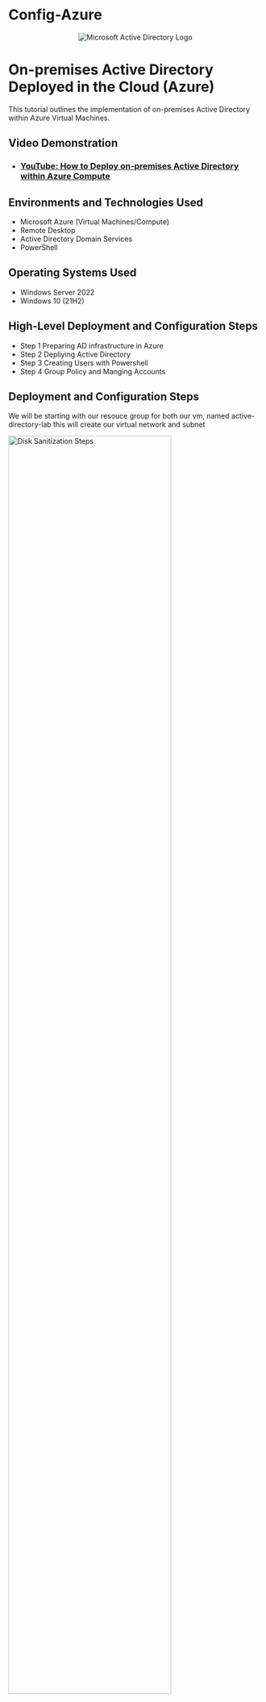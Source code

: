 # Config-Azure
<p align="center">
<img src="https://i.imgur.com/pU5A58S.png" alt="Microsoft Active Directory Logo"/>
</p>

<h1>On-premises Active Directory Deployed in the Cloud (Azure)</h1>
This tutorial outlines the implementation of on-premises Active Directory within Azure Virtual Machines.<br />


<h2>Video Demonstration</h2>

- ### [YouTube: How to Deploy on-premises Active Directory within Azure Compute](https://www.youtube.com)

<h2>Environments and Technologies Used</h2>

- Microsoft Azure (Virtual Machines/Compute)
- Remote Desktop
- Active Directory Domain Services
- PowerShell

<h2>Operating Systems Used </h2>

- Windows Server 2022
- Windows 10 (21H2)

<h2>High-Level Deployment and Configuration Steps</h2>

- Step 1 Preparing AD infrastructure in Azure
- Step 2 Depliying Active Directory 
- Step 3 Creating Users with Powershell
- Step 4 Group Policy and Manging Accounts

<h2>Deployment and Configuration Steps</h2>
<p> We will be starting with our resouce group for both our vm, named active-directory-lab this will create our virtual network and subnet 

</p>
<p>
<img src="https://i.imgur.com/GFC1WAl.png" height="80%" width="80%" alt="Disk Sanitization Steps"/>
  
  <img src="https://i.imgur.com/vbvFxDm.png" height="80%" width="80%" alt="Disk Sanitization Steps"/>

</p>
<p> Next we will create the Domain Controller VM (Windows Server 2022) named “DC-1” and our "Client-1" vm under the same resource group of Active-Directory-Lab and in the same region of East-US 2  
  </p>
<br />

<p>
<img src="https://i.imgur.com/seEId6a.png" height="80%" width="80%" alt="Disk Sanitization Steps"/>
  <img src="https://i.imgur.com/0Dll1sj.png" height="80%" width="80%" alt="Disk Sanitization Steps"/>

</p>

<p>
  once both vm have been created, Our network setting will need to be adjusted on the Dc-1 vm. Click on the virtual matchines tab in azure, and next click on Dc-1. 

</p>
<p>
<img src="https://i.imgur.com/1eOtXP3.png" height="80%" width="80%" alt="Disk Sanitization Steps"/>
</p>
<p>click on network settings on the left tab, by clicking on the network interface/ ip configuration tab our ip settings will be available. </p>
<p>
<img src="https://i.imgur.com/RkmLzuQ.png" height="80%" width="80%" alt="Disk Sanitization Steps"/>
</p>
<br />
<p>  Next Set Domain Controller’s NIC Private IP address to be static: by click on the ipconfig1 setting we will change our configuration allocation to static with the private address of Dc-1 then save. 
 </p>
<p>
<img src="https://i.imgur.com/VHkvIrA.png" height="80%" width="80%" alt="Disk Sanitization Steps"/>
</p>

<br />


<p> Login to dc-1 vm we will be disabling the firewall  </p>
<p>
<img src="https://i.imgur.com/bJnpzbN.png" height="80%" width="80%" alt="Disk Sanitization Steps"/>
</p>


<p> go to azure and under client-1 vm you will have to redirect the dns settings to the dc-1 vm private ip adress under network settings - dns settings change to custom and input dc-1s private ip adress. dont forget to reset client-1 under vm tab in azure to reboot the system after. </p>

<img src="https://i.imgur.com/16Kyh2B.png" height="80%" width="80%" alt="Disk Sanitization Steps"/>

<p> Login to Client-1 with Remote Desktop and ping DC-1’s private IP address with ping -t (perpetual ping) & run ipconfig/all </p> 
<img src="https://i.imgur.com/Jy84rmE.png" height="80%" width="80%" alt="Disk Sanitization Steps"/>
<img src="https://i.imgur.com/qK2GdIZ.png" height="80%" width="80%" alt="Disk Sanitization Steps"/>
<img src="https://i.imgur.com/ZBBcwqJ.png" height="80%" width="80%" alt="Disk Sanitization Steps"/>

<p> We have now successfully Set up our domin controller, setup our client vm, and configuered our ip adress settings for our active directory</p>

